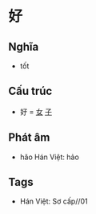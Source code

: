# 好

## Nghĩa

* tốt

## Cấu trúc
* 好 = [女](女.md) [子](子.md)

## Phát âm

* hǎo Hán Việt: hảo

## Tags
* Hán Việt: Sơ cấp//01

<script>window.HANZI_FIELD='好';</script>
